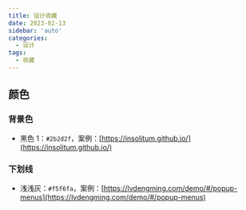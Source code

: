 ```yaml
---
title: 设计收藏
date: 2023-02-13
sidebar: 'auto'
categories:
  - 设计
tags:
  - 收藏
---
```


## 颜色

### 背景色

- 黑色 1：`#2b2d2f`，案例：[https://insolitum.github.io/](https://insolitum.github.io/)

### 下划线

- 浅浅灰：`#f5f6fa`，案例：[https://lvdengming.com/demo/#/popup-menus](https://lvdengming.com/demo/#/popup-menus)
